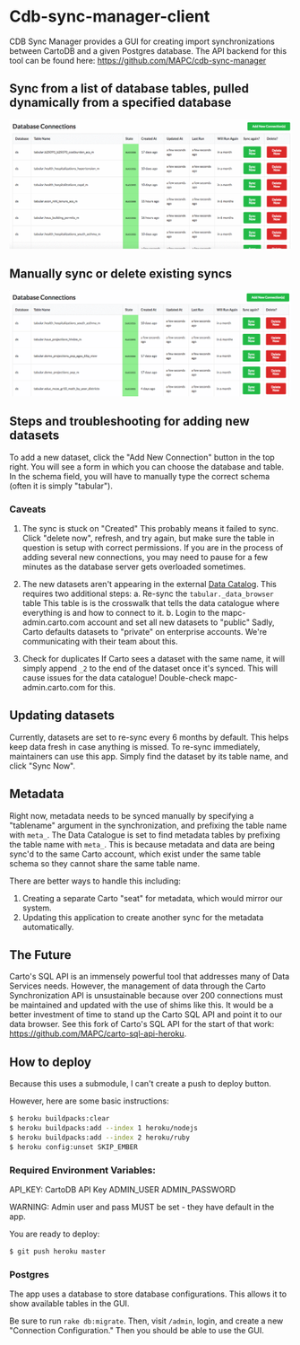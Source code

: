 # Cdb-sync-manager-client

CDB Sync Manager provides a GUI for creating import synchronizations between CartoDB and a given Postgres database. The API backend for this tool can be found here: https://github.com/MAPC/cdb-sync-manager

## Sync from a list of database tables, pulled dynamically from a specified database

![Sync from a list of database tables](https://github.com/MAPC/cdb-sync-manager-client/blob/master/M73d4cf9QA.gif?raw=true "Logo Title Text 1")

## Manually sync or delete existing syncs

![Manually Sync or Delete existing syncs](https://github.com/MAPC/cdb-sync-manager-client/blob/master/ka3b0vt1He.gif?raw=true)

## Steps and troubleshooting for adding new datasets
To add a new dataset, click the "Add New Connection" button in the top right. You will see a form in which you can choose the database and table. In the schema field, you will have to manually type the correct schema (often it is simply "tabular"). 

### Caveats
1. The sync is stuck on "Created"
This probably means it failed to sync. Click "delete now", refresh, and try again, but make sure the table in question is setup with correct permissions. If you are in the process of adding several new connections, you may need to pause for a few minutes as the database server gets overloaded sometimes.

2. The new datasets aren't appearing in the external [Data Catalog](databrowser.mapc.org). 
This requires two additional steps:
a. Re-sync the `tabular._data_browser` table
This table is is the crosswalk that tells the data catalogue where everything is and how to connect to it. 
b. Login to the mapc-admin.carto.com account and set all new datasets to "public"
Sadly, Carto defaults datasets to "private" on enterprise accounts. We're communicating with their team about this. 

3. Check for duplicates
If Carto sees a dataset with the same name, it will simply append `_2` to the end of the dataset once it's synced. This will cause issues for the data catalogue! Double-check mapc-admin.carto.com for this.

## Updating datasets
Currently, datasets are set to re-sync every 6 months by default. This helps keep data fresh in case anything is missed. To re-sync immediately, maintainers can use this app. Simply find the dataset by its table name, and click "Sync Now". 

## Metadata
Right now, metadata needs to be synced manually by specifying a "tablename" argument in the synchronization, and prefixing the table name with `meta_`. The Data Catalogue is set to find metadata tables by prefixing the table name with `meta_`. This is because metadata and data are being sync'd to the same Carto account, which exist under the same table schema so they cannot share the same table name. 

There are better ways to handle this including:
1. Creating a separate Carto "seat" for metadata, which would mirror our system.
2. Updating this application to create another sync for the metadata automatically. 

## The Future
Carto's SQL API is an immensely powerful tool that addresses many of Data Services needs. However, the management of data through the Carto Synchronization API is unsustainable because over 200 connections must be maintained and updated with the use of shims like this. It would be a better investment of time to stand up the Carto SQL API and point it to our data browser. See this fork of Carto's SQL API for the start of that work: https://github.com/MAPC/carto-sql-api-heroku. 

## How to deploy
Because this uses a submodule, I can't create a push to deploy button.

However, here are some basic instructions:

```sh
$ heroku buildpacks:clear
$ heroku buildpacks:add --index 1 heroku/nodejs
$ heroku buildpacks:add --index 2 heroku/ruby
$ heroku config:unset SKIP_EMBER
```
### Required Environment Variables:
API_KEY: CartoDB API Key
ADMIN_USER
ADMIN_PASSWORD

WARNING: Admin user and pass MUST be set - they have default in the app.

You are ready to deploy:

```bash
$ git push heroku master
```

### Postgres

The app uses a database to store database configurations. This allows it to show available tables in the GUI. 

Be sure to run `rake db:migrate`. Then, visit `/admin`, login, and create a new "Connection Configuration." Then you should be able to use the GUI.
